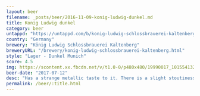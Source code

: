 ```yaml
---
layout: beer
filename: _posts/beer/2016-11-09-konig-ludwig-dunkel.md
title: Konig Ludwig dunkel
category: beer
untappd: "https://untappd.com/b/konig-ludwig-schlossbrauerei-kaltenberg-konig-ludwig-dunkel/57196"
country: "Germany"
brewery: "König Ludwig Schlossbrauerei Kaltenberg"
breweryURL: "/brewery/konig-ludwig-schlossbrauerei-kaltenberg.html"
style: "Lager - Dunkel Munich"
score: 4.5
img: https://scontent.xx.fbcdn.net/v/t1.0-0/p480x480/19990017_10155413262243745_7654542027229422842_n.jpg?oh=3ceedac7d2f39005e07a16c22a00752c&oe=5A2D3B05
beer-date: "2017-07-12"
desc: "Has a strange metallic taste to it. There is a slight stoutiness but it's hard to pick"
permalink: /beer/:title.html
---
```

